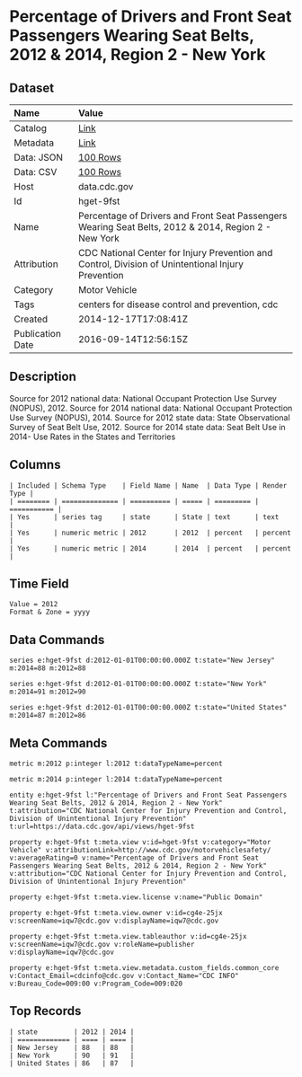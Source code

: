 # Percentage of Drivers and Front Seat Passengers Wearing Seat Belts, 2012 & 2014, Region 2 - New York

## Dataset

| Name | Value |
| :--- | :---- |
| Catalog | [Link](https://catalog.data.gov/dataset/percentage-of-drivers-and-front-seat-passengers-wearing-seat-belts-2012-region-2-new-york) |
| Metadata | [Link](https://data.cdc.gov/api/views/hget-9fst) |
| Data: JSON | [100 Rows](https://data.cdc.gov/api/views/hget-9fst/rows.json?max_rows=100) |
| Data: CSV | [100 Rows](https://data.cdc.gov/api/views/hget-9fst/rows.csv?max_rows=100) |
| Host | data.cdc.gov |
| Id | hget-9fst |
| Name | Percentage of Drivers and Front Seat Passengers Wearing Seat Belts, 2012 & 2014, Region 2 - New York |
| Attribution | CDC National Center for Injury Prevention and Control, Division of Unintentional Injury Prevention |
| Category | Motor Vehicle |
| Tags | centers for disease control and prevention, cdc |
| Created | 2014-12-17T17:08:41Z |
| Publication Date | 2016-09-14T12:56:15Z |

## Description

Source for 2012 national data: National Occupant Protection Use Survey (NOPUS), 2012. Source for 2014 national data: National Occupant Protection Use Survey (NOPUS), 2014.  Source for 2012 state data: State Observational Survey of Seat Belt Use, 2012. Source for 2014 state data: Seat Belt Use in 2014- Use Rates in the States and Territories

## Columns

```ls
| Included | Schema Type    | Field Name | Name  | Data Type | Render Type |
| ======== | ============== | ========== | ===== | ========= | =========== |
| Yes      | series tag     | state      | State | text      | text        |
| Yes      | numeric metric | 2012       | 2012  | percent   | percent     |
| Yes      | numeric metric | 2014       | 2014  | percent   | percent     |
```

## Time Field

```ls
Value = 2012
Format & Zone = yyyy
```

## Data Commands

```ls
series e:hget-9fst d:2012-01-01T00:00:00.000Z t:state="New Jersey" m:2014=88 m:2012=88

series e:hget-9fst d:2012-01-01T00:00:00.000Z t:state="New York" m:2014=91 m:2012=90

series e:hget-9fst d:2012-01-01T00:00:00.000Z t:state="United States" m:2014=87 m:2012=86
```

## Meta Commands

```ls
metric m:2012 p:integer l:2012 t:dataTypeName=percent

metric m:2014 p:integer l:2014 t:dataTypeName=percent

entity e:hget-9fst l:"Percentage of Drivers and Front Seat Passengers Wearing Seat Belts, 2012 & 2014, Region 2 - New York" t:attribution="CDC National Center for Injury Prevention and Control, Division of Unintentional Injury Prevention" t:url=https://data.cdc.gov/api/views/hget-9fst

property e:hget-9fst t:meta.view v:id=hget-9fst v:category="Motor Vehicle" v:attributionLink=http://www.cdc.gov/motorvehiclesafety/ v:averageRating=0 v:name="Percentage of Drivers and Front Seat Passengers Wearing Seat Belts, 2012 & 2014, Region 2 - New York" v:attribution="CDC National Center for Injury Prevention and Control, Division of Unintentional Injury Prevention"

property e:hget-9fst t:meta.view.license v:name="Public Domain"

property e:hget-9fst t:meta.view.owner v:id=cg4e-25jx v:screenName=iqw7@cdc.gov v:displayName=iqw7@cdc.gov

property e:hget-9fst t:meta.view.tableauthor v:id=cg4e-25jx v:screenName=iqw7@cdc.gov v:roleName=publisher v:displayName=iqw7@cdc.gov

property e:hget-9fst t:meta.view.metadata.custom_fields.common_core v:Contact_Email=cdcinfo@cdc.gov v:Contact_Name="CDC INFO" v:Bureau_Code=009:00 v:Program_Code=009:020
```

## Top Records

```ls
| state         | 2012 | 2014 | 
| ============= | ==== | ==== | 
| New Jersey    | 88   | 88   | 
| New York      | 90   | 91   | 
| United States | 86   | 87   | 
```